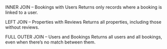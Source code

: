 INNER JOIN – Bookings with Users
Returns only records where a booking is linked to a user.

LEFT JOIN – Properties with Reviews
Returns all properties, including those without reviews.

FULL OUTER JOIN – Users and Bookings
Returns all users and all bookings, even when there’s no match between them.